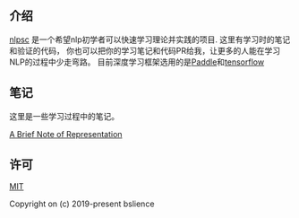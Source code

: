 ## 介绍
[nlpsc](https://github.com/BSlience/nlpsc) 是一个希望nlp初学者可以快速学习理论并实践的项目. 这里有学习时的笔记和验证的代码，
你也可以把你的学习笔记和代码PR给我，让更多的人能在学习NLP的过程中少走弯路。
目前深度学习框架选用的是[Paddle](https://github.com/PaddlePaddle/Paddle)和[tensorflow](https://github.com/tensorflow/tensorflow)

## 笔记
这里是一些学习过程中的笔记。

[A Brief Note of Representation](notes/A%20Brief%20Note%20of%20Representation.md)

## 许可
[MIT](LICENSE.md)

Copyright on (c) 2019-present bslience